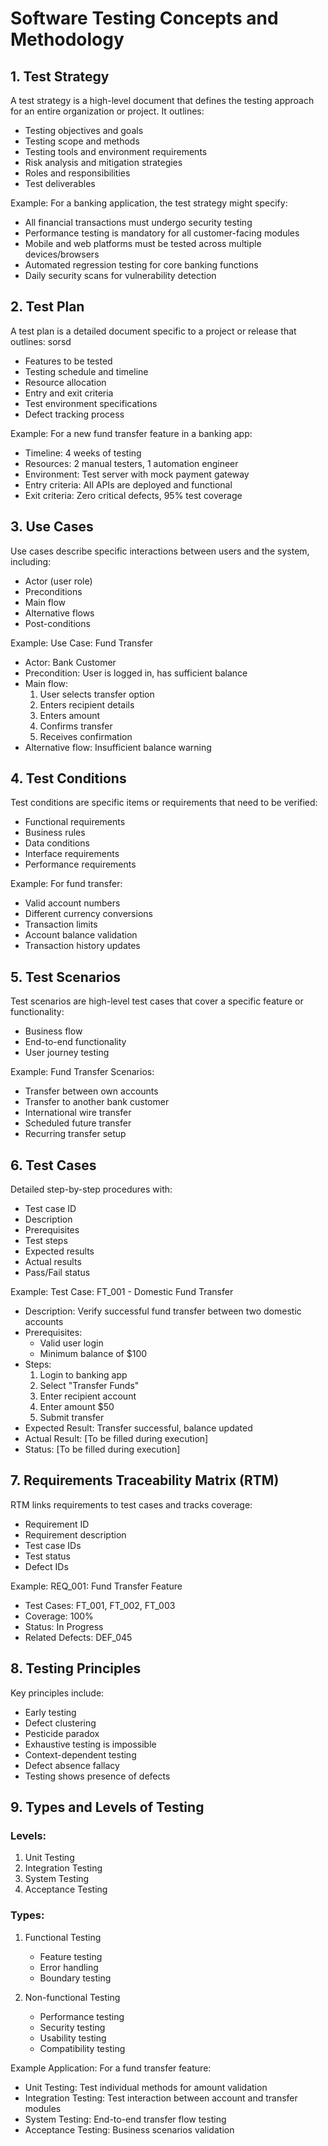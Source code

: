 # Software Testing Concepts and Methodology

## 1. Test Strategy
A test strategy is a high-level document that defines the testing approach for an entire organization or project. It outlines:

- Testing objectives and goals
- Testing scope and methods
- Testing tools and environment requirements
- Risk analysis and mitigation strategies
- Roles and responsibilities
- Test deliverables

Example:
For a banking application, the test strategy might specify:
- All financial transactions must undergo security testing
- Performance testing is mandatory for all customer-facing modules
- Mobile and web platforms must be tested across multiple devices/browsers
- Automated regression testing for core banking functions
- Daily security scans for vulnerability detection

## 2. Test Plan
A test plan is a detailed document specific to a project or release that outlines:
sorsd

- Features to be tested
- Testing schedule and timeline
- Resource allocation
- Entry and exit criteria
- Test environment specifications
- Defect tracking process

Example:
For a new fund transfer feature in a banking app:
- Timeline: 4 weeks of testing
- Resources: 2 manual testers, 1 automation engineer
- Environment: Test server with mock payment gateway
- Entry criteria: All APIs are deployed and functional
- Exit criteria: Zero critical defects, 95% test coverage

## 3. Use Cases
Use cases describe specific interactions between users and the system, including:

- Actor (user role)
- Preconditions
- Main flow
- Alternative flows
- Post-conditions

Example:
Use Case: Fund Transfer
- Actor: Bank Customer
- Precondition: User is logged in, has sufficient balance
- Main flow: 
  1. User selects transfer option
  2. Enters recipient details
  3. Enters amount
  4. Confirms transfer
  5. Receives confirmation
- Alternative flow: Insufficient balance warning

## 4. Test Conditions
Test conditions are specific items or requirements that need to be verified:

- Functional requirements
- Business rules
- Data conditions
- Interface requirements
- Performance requirements

Example:
For fund transfer:
- Valid account numbers
- Different currency conversions
- Transaction limits
- Account balance validation
- Transaction history updates

## 5. Test Scenarios
Test scenarios are high-level test cases that cover a specific feature or functionality:

- Business flow
- End-to-end functionality
- User journey testing

Example:
Fund Transfer Scenarios:
- Transfer between own accounts
- Transfer to another bank customer
- International wire transfer
- Scheduled future transfer
- Recurring transfer setup

## 6. Test Cases
Detailed step-by-step procedures with:

- Test case ID
- Description
- Prerequisites
- Test steps
- Expected results
- Actual results
- Pass/Fail status

Example:
Test Case: FT_001 - Domestic Fund Transfer
- Description: Verify successful fund transfer between two domestic accounts
- Prerequisites: 
  * Valid user login
  * Minimum balance of $100
- Steps:
  1. Login to banking app
  2. Select "Transfer Funds"
  3. Enter recipient account
  4. Enter amount $50
  5. Submit transfer
- Expected Result: Transfer successful, balance updated
- Actual Result: [To be filled during execution]
- Status: [To be filled during execution]

## 7. Requirements Traceability Matrix (RTM)
RTM links requirements to test cases and tracks coverage:

- Requirement ID
- Requirement description
- Test case IDs
- Test status
- Defect IDs

Example:
REQ_001: Fund Transfer Feature
- Test Cases: FT_001, FT_002, FT_003
- Coverage: 100%
- Status: In Progress
- Related Defects: DEF_045

## 8. Testing Principles
Key principles include:

- Early testing
- Defect clustering
- Pesticide paradox
- Exhaustive testing is impossible
- Context-dependent testing
- Defect absence fallacy
- Testing shows presence of defects

## 9. Types and Levels of Testing

### Levels:
1. Unit Testing
2. Integration Testing
3. System Testing
4. Acceptance Testing

### Types:
1. Functional Testing
   - Feature testing
   - Error handling
   - Boundary testing

2. Non-functional Testing
   - Performance testing
   - Security testing
   - Usability testing
   - Compatibility testing

Example Application:
For a fund transfer feature:
- Unit Testing: Test individual methods for amount validation
- Integration Testing: Test interaction between account and transfer modules
- System Testing: End-to-end transfer flow testing
- Acceptance Testing: Business scenarios validation
